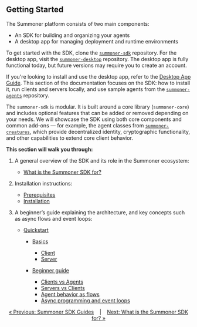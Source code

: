 ## Getting Started

The Summoner platform consists of two main components:

* An SDK for building and organizing your agents
* A desktop app for managing deployment and runtime environments

To get started with the SDK, clone the [`summoner-sdk`](https://github.com/Summoner-Network/summoner-sdk) repository. For the desktop app, visit the [`summoner-desktop`](https://github.com/Summoner-Network/summoner-desktop) repository. The desktop app is fully functional today, but future versions may require you to create an account.

If you're looking to install and use the desktop app, refer to the [Desktop App Guide](../../guide_app/index.md). This section of the documentation focuses on the SDK: how to install it, run clients and servers locally, and use sample agents from the [`summoner-agents`](https://github.com/Summoner-Network/summoner-agents) repository.

The `summoner-sdk` is modular. It is built around a core library (`summoner-core`) and includes optional features that can be added or removed depending on your needs. We will showcase the SDK using both core components and common add-ons — for example, the agent classes from [`summoner-creatures`](https://github.com/Summoner-Network/summoner-creatures), which provide decentralized identity, cryptographic functionality, and other capabilities to extend core client behavior.

**This section will walk you through:**

  1. A general overview of the SDK and its role in the Summoner ecosystem:

        * [What is the Summoner SDK for?](what_is.md) 

  2. Installation instructions:

      * [Prerequisites](quickstart/prerequesites.md)
      * [Installation](installation.md) 

  3. A beginner’s guide explaining the architecture, and key concepts such as async flows and event loops:

      * [Quickstart](quickstart/index.md) 
        * [Basics](quickstart/basics.md)

          * [Client](quickstart/basics_client.md)
          * [Server](quickstart/basics_server.md)
        * [Beginner guide](quickstart/beginner.md)

          * [Clients vs Agents](quickstart/begin_client.md)
          * [Servers vs Clients](quickstart/begin_server.md)
          * [Agent behavior as flows](quickstart/begin_flow.md)
          * [Async programming and event loops](quickstart/begin_async.md)


<p align="center">
<a href="../index.md">&laquo; Previous: Summoner SDK Guides</a> &nbsp;&nbsp;&nbsp;|&nbsp;&nbsp;&nbsp; <a href="what_is.md">Next: What is the Summoner SDK for? &raquo;</a>
</p>

